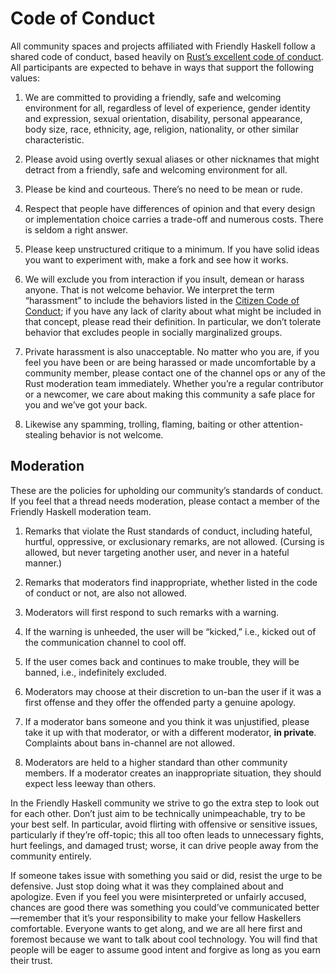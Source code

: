 # Code of Conduct

All community spaces and projects affiliated with Friendly Haskell follow a shared code of conduct, based heavily on [Rust’s excellent code of conduct](https://www.rust-lang.org/policies/code-of-conduct). All participants are expected to behave in ways that support the following values:

  1. We are committed to providing a friendly, safe and welcoming environment for all, regardless of level of experience, gender identity and expression, sexual orientation, disability, personal appearance, body size, race, ethnicity, age, religion, nationality, or other similar characteristic.

  2. Please avoid using overtly sexual aliases or other nicknames that might detract from a friendly, safe and welcoming environment for all.

  3. Please be kind and courteous. There’s no need to be mean or rude.

  4. Respect that people have differences of opinion and that every design or implementation choice carries a trade-off and numerous costs. There is seldom a right answer.

  5. Please keep unstructured critique to a minimum. If you have solid ideas you want to experiment with, make a fork and see how it works.

  6. We will exclude you from interaction if you insult, demean or harass anyone. That is not welcome behavior. We interpret the term “harassment” to include the behaviors listed in the [Citizen Code of Conduct](http://citizencodeofconduct.org); if you have any lack of clarity about what might be included in that concept, please read their definition. In particular, we don’t tolerate behavior that excludes people in socially marginalized groups.

  7. Private harassment is also unacceptable. No matter who you are, if you feel you have been or are being harassed or made uncomfortable by a community member, please contact one of the channel ops or any of the Rust moderation team immediately. Whether you’re a regular contributor or a newcomer, we care about making this community a safe place for you and we’ve got your back.

  8. Likewise any spamming, trolling, flaming, baiting or other attention-stealing behavior is not welcome.

## Moderation

These are the policies for upholding our community’s standards of conduct. If you feel that a thread needs moderation, please contact a member of the Friendly Haskell moderation team.

  1. Remarks that violate the Rust standards of conduct, including hateful, hurtful, oppressive, or exclusionary remarks, are not allowed. (Cursing is allowed, but never targeting another user, and never in a hateful manner.)

  2. Remarks that moderators find inappropriate, whether listed in the code of conduct or not, are also not allowed.

  3. Moderators will first respond to such remarks with a warning.

  4. If the warning is unheeded, the user will be “kicked,” i.e., kicked out of the communication channel to cool off.

  5. If the user comes back and continues to make trouble, they will be banned, i.e., indefinitely excluded.

  6. Moderators may choose at their discretion to un-ban the user if it was a first offense and they offer the offended party a genuine apology.

  7. If a moderator bans someone and you think it was unjustified, please take it up with that moderator, or with a different moderator, **in private**. Complaints about bans in-channel are not allowed.

  8. Moderators are held to a higher standard than other community members. If a moderator creates an inappropriate situation, they should expect less leeway than others.

In the Friendly Haskell community we strive to go the extra step to look out for each other. Don’t just aim to be technically unimpeachable, try to be your best self. In particular, avoid flirting with offensive or sensitive issues, particularly if they’re off-topic; this all too often leads to unnecessary fights, hurt feelings, and damaged trust; worse, it can drive people away from the community entirely.

If someone takes issue with something you said or did, resist the urge to be defensive. Just stop doing what it was they complained about and apologize. Even if you feel you were misinterpreted or unfairly accused, chances are good there was something you could’ve communicated better—remember that it’s your responsibility to make your fellow Haskellers comfortable. Everyone wants to get along, and we are all here first and foremost because we want to talk about cool technology. You will find that people will be eager to assume good intent and forgive as long as you earn their trust.

